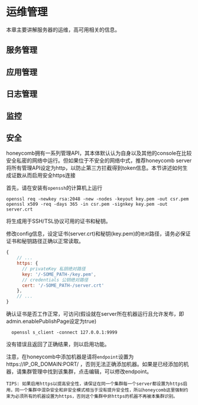 # 运维管理

本章主要讲解服务器的运维，高可用相关的信息。

## 服务管理

## 应用管理

## 日志管理

## 监控

## 安全

honeycomb拥有一系列管理API，其本体默认认为自身以及其他的console在比较安全私密的网络中运行。但如果位于不安全的网络中式，推荐honeycomb server将所有管理API设定为http，以防止第三方拦截得到token信息。本节讲述如何生成证数从而启用安全https连接

首先，请在安装有`openssh`的计算机上运行
```shell
openssl req -newkey rsa:2048 -new -nodes -keyout key.pem -out csr.pem
openssl x509 -req -days 365 -in csr.pem -signkey key.pem -out server.crt
```
将生成用于SSH/TSL协议可用的证书和秘钥。

修改config信息，设定证书(server.crt)和秘钥(key.pem)的`绝对`路径，请务必保证证书和秘钥路径正确以正常读取。

```js
{
    // ...
    https: {
      // privateKey 私钥绝对路径
      key: '/-SOME_PATH-/key.pem',
      // credentials 公钥绝对路径
      cert: '/-SOME_PATH-/server.crt'
    },
    // ...
}
```

确认证书是否工作正常，可访问(假设就在server所在机器运行且允许发布，即admin.enablePublishPage设定为true)

```shell
  openssl s_client -connect 127.0.0.1:9999
```

没有错误且返回了正确结果，则以启用功能。

注意，在honeycomb中添加机器是请将`endpoint`设置为https://IP_OR_DOMAIN:PORT/ ，否则无法正确添加机器。如果是已经添加的机器，请集群管理中找到该集群，点击编辑，可以修改endpoint。
```
TIPS: 如果启用https以提高安全性，请保证在同一个集群每一个server都设置为https启用，同一个集群中混杂安全和非安全模式相当于没有提升安全性，所以honeycomb这里强制约束为必须所有的机器设置为https，否则这个集群中非https的机器不再被本集群识别。
```



